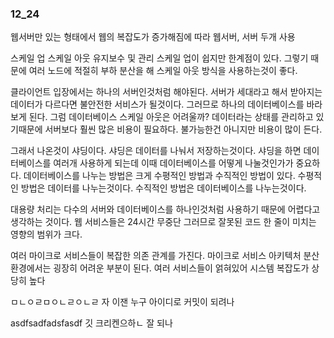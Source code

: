 ### 12_24

웹서버만 있는 형태에서 웹의 복잡도가 증가해짐에 따라 웹서버, 서버 두개 사용

스케일 업 스케일 아웃 
유지보수 및 관리 스케일 업이 쉽지만 한계점이 있다. 
그렇기 때문에 여러 노드에 적절히 부하 분산을 해 
스케일 아웃 방식을 사용하는것이 좋다. 

클라이언트 입장에서는 하나의 서버인것처럼 해야된다. 
서버가 세대라고 해서 받아지는 데이터가 다르다면 불안전한 서비스가 될것이다. 
그러므로 하나의 데이터베이스를 바라보게 된다. 
그럼 데이터베이스 스케일 아웃은 어려울까?
데이터라는 상태를 관리하고 있기때문에 서버보다 훨씬 많은 비용이 필요하다. 
불가능한건 아니지만 비용이 많이 든다.

그래서 나온것이 샤딩이다.
샤딩은 데이터를 나눠서 저장하는것이다.
샤딩을 하면 데이터베이스를 여러개 사용하게 되는데
이때 데이터베이스를 어떻게 나눌것인가가 중요하다.
데이터베이스를 나누는 방법은 크게 수평적인 방법과 수직적인 방법이 있다.
수평적인 방법은 데이터를 나누는것이다.
수직적인 방법은 데이터베이스를 나누는것이다.

대용량 처리는 
다수의 서버와 데이터베이스를 하나인것처럼 사용하기 때문에 어렵다고 생각하는 것이다. 
웹 서비스들은 24시간 무중단 그러므로 잘못된 코드 한 줄이 미치는 영향의 범위가 크다. 

여러 마이크로 서비스들이 복잡한 의존 관계를 가진다. 
마이크로 서비스 아키텍처 분산환경에서는 굉장히 어려운 부분이 된다. 
여러 서비스들이 얽혀있어 시스템 복잡도가 상당히 높다

ㅁㄴㅇㄹㅁㅇㄴㄹㅇㄴㄹ
자 이잰 누구 아이디로 커밋이 되려나

asdfsadfadsfasdf
깃 크리켄으하ㄴ 잘  되나




















































